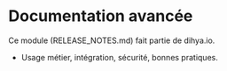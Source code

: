 # Documentation avancée
Ce module (RELEASE_NOTES.md) fait partie de dihya.io.
- Usage métier, intégration, sécurité, bonnes pratiques.
